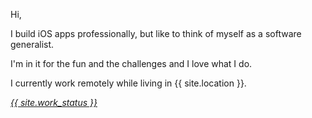 Hi,

I build iOS apps professionally, but like to think of myself as a software generalist.

I'm in it for the fun and the challenges and I love what I do.

I currently work remotely while living in {{ site.location }}.

[*{{ site.work_status }}*](/hireme.html)

